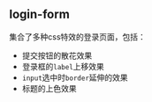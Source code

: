 ## login-form

集合了多种css特效的登录页面，包括：
 - 提交按钮的散花效果
 - 登录框的`label`上移效果
 - `input`选中时`border`延伸的效果
 - 标题的上色效果
